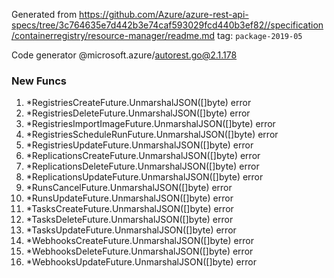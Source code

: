 Generated from https://github.com/Azure/azure-rest-api-specs/tree/3c764635e7d442b3e74caf593029fcd440b3ef82//specification/containerregistry/resource-manager/readme.md tag: `package-2019-05`

Code generator @microsoft.azure/autorest.go@2.1.178


### New Funcs

1. *RegistriesCreateFuture.UnmarshalJSON([]byte) error
1. *RegistriesDeleteFuture.UnmarshalJSON([]byte) error
1. *RegistriesImportImageFuture.UnmarshalJSON([]byte) error
1. *RegistriesScheduleRunFuture.UnmarshalJSON([]byte) error
1. *RegistriesUpdateFuture.UnmarshalJSON([]byte) error
1. *ReplicationsCreateFuture.UnmarshalJSON([]byte) error
1. *ReplicationsDeleteFuture.UnmarshalJSON([]byte) error
1. *ReplicationsUpdateFuture.UnmarshalJSON([]byte) error
1. *RunsCancelFuture.UnmarshalJSON([]byte) error
1. *RunsUpdateFuture.UnmarshalJSON([]byte) error
1. *TasksCreateFuture.UnmarshalJSON([]byte) error
1. *TasksDeleteFuture.UnmarshalJSON([]byte) error
1. *TasksUpdateFuture.UnmarshalJSON([]byte) error
1. *WebhooksCreateFuture.UnmarshalJSON([]byte) error
1. *WebhooksDeleteFuture.UnmarshalJSON([]byte) error
1. *WebhooksUpdateFuture.UnmarshalJSON([]byte) error
